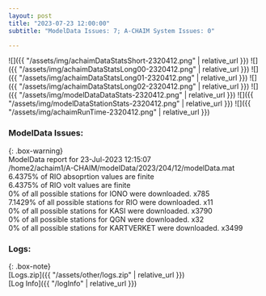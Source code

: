 ```yaml
---
layout: post
title: "2023-07-23 12:00:00"
subtitle: "ModelData Issues: 7; A-CHAIM System Issues: 0"

---
```


![]({{ "/assets/img/achaimDataStatsShort-2320412.png" | relative_url }})
![]({{ "/assets/img/achaimDataStatsLong00-2320412.png" | relative_url }})
![]({{ "/assets/img/achaimDataStatsLong01-2320412.png" | relative_url }})
![]({{ "/assets/img/achaimDataStatsLong02-2320412.png" | relative_url }})
![]({{ "/assets/img/modelDataDataStats-2320412.png" | relative_url }})
![]({{ "/assets/img/modelDataStationStats-2320412.png" | relative_url }})
![]({{ "/assets/img/achaimRunTime-2320412.png" | relative_url }})


### ModelData Issues:  
  
{: .box-warning}  
 ModelData report for 23-Jul-2023 12:15:07   
 /home2/achaim1/A-CHAIM/modelData/2023/204/12/modelData.mat   
 6.4375% of RIO absoprtion values are finite   
 6.4375% of RIO volt values are finite   
 0% of all possible stations for IONO were downloaded. x785   
 7.1429% of all possible stations for RIO were downloaded. x11   
 0% of all possible stations for KASI were downloaded. x3790   
 0% of all possible stations for QGN were downloaded. x32   
 0% of all possible stations for KARTVERKET were downloaded. x3499   
  


### Logs:  
  
{: .box-note}  
[Logs.zip]({{ "/assets/other/logs.zip" | relative_url }})  
[Log Info]({{ "/logInfo" | relative_url }})  
